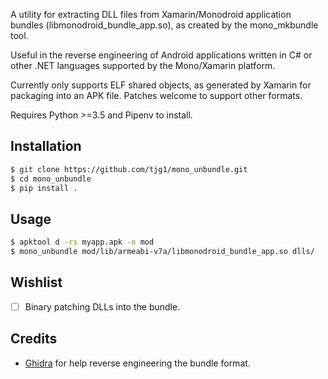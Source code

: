 A utility for extracting DLL files from Xamarin/Monodroid application 
bundles (libmonodroid_bundle_app.so), as created by the mono_mkbundle 
tool.

Useful in the reverse engineering of Android applications written in C# 
or other .NET languages supported by the Mono/Xamarin platform.

Currently only supports ELF shared objects, as generated by
Xamarin for packaging into an APK file. Patches welcome to
support other formats.

Requires Python >=3.5 and Pipenv to install.


## Installation

```bash
$ git clone https://github.com/tjg1/mono_unbundle.git
$ cd mono_unbundle
$ pip install .
```

## Usage
```bash
$ apktool d -rs myapp.apk -o mod
$ mono_unbundle mod/lib/armeabi-v7a/libmonodroid_bundle_app.so dlls/
```

## Wishlist

* [ ] Binary patching DLLs into the bundle.

## Credits

* [Ghidra](https://ghidra-sre.org/) for help reverse engineering the bundle format.

